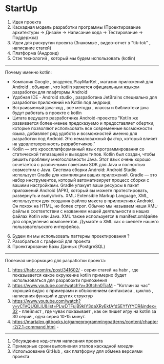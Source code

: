 # StartUp
1) Идея проекта
2) Каскадная модель разработки программы (Проектирование архитектуры -> Дизайн -> Написание кода -> Тестирование -> Поддержка)
3) Идеи для раскрутки проекта (Знакомые , видео-отчет в "tik-tok" , написание статей)
4) Платформа (Андроид)
5) Стэк технологий , который мы будем использовать (kotlin)
--------------------------------------------------------------------------------------------------------------------------------------------------------------------
  Почему именно kotlin:
  - Компания Google , владелец PlayMarKet , магазин приложений для Android , объявил , что kotlin является официальным языком разработки для плафтормы Android
  - Удобная IDE - Android studio , разработана JetBrains специально для разработки приложений на Kotlin под андроид 
  - Встраивыемый java-код , все методы , классы и библиотеки java будут работать в проекте с kotlin
  - Цитата ведущего разработчика Android-проектов "Kotlin же развивается более-менее предсказуемо и предоставляет обертки, которые позволяют использовать все  современные возможности языка, добавляет ряд удобств и возможностей именно для разработки под Android. Это немаловажный фактор, который влияет на удовлетворенность разработчиков."
  - Kotlin — это кроссплатформенный язык программирования со статической типизацией и выводом типов. Kotlin был создан, чтобы решить проблему многословности Java. Этот язык очень хорошо сочетается с различными пакетами SDK для Java и полностью совместим с Java.
Система сборки Android: Android Studio использует Gradle для компиляции ваших приложений. Gradle — это набор инструментов, который автоматизирует процесс сборки с вашими настройками. Gradle упакует ваши ресурсы в пакет приложений Android (APK), который вы можете протестировать, развернуть и выпустить.
XML: Extensible Markup Language, XML, используется для создания файлов макета в приложениях Android. Он похож на HTML, но более строг. Обычно мы называем наши XML-файлы в соответствии с названием нашей деятельности в наших файлах Kotlin или Java. XML также используется в manifest.xmlфайле для определения компонентов. Думайте о XML как о скелете нашего пользовательского интерфейса.
  6) Будем ли мы использовать паттерны проектирования ?
  7) Разобраться с графикой для проекта
  8) Проектирование Базы Данных (PostgreSQL)
--------------------------------------------------------------------------------------------------------------------------------------------------------------------
  Полезная информация для разработки проекта:
  1) https://habr.com/ru/post/341602/ - серия статей на habr , где показывается какое окружение kotlin примерно будет использоваться для разрабокти приложения
  2) https://www.youtube.com/watch?v=30tchn0TjaM - "Котлин за час" хороший видос с примерами и объяснением синтаксиса , циклов , написания функций и других структур
  3) https://www.youtube.com/watch?v=vC1VQUQILlU&list=PLwDTFujB9kIY3daXRyEkfAfdSEYfYfYCR&index=32 - плейлист , где чувак показывает , как он пишет игру на kotlin за 30 серий , одна серия 10-15 минут.
  4) https://martalex.gitbooks.io/gameprogrammingpatterns/content/chapter-2/2.1-command.html - 
--------------------------------------------------------------------------------------------------------------------------------------------------------------------
1) Обсуждеине код-стиля написания проекта 
2) Примерные сроки выполнения этапов каскадной моедли
3) Использование GitHub , как платформу для обмена версиями проекта
